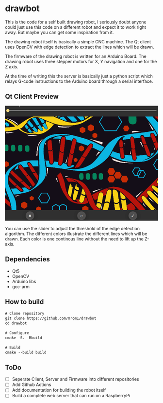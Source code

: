 # drawbot
This is the code for a self built drawing robot, I seriously doubt anyone could just use this code on a different robot and expect it to work right away. But maybe you can get some inspiration from it.

The drawing robot itself is basically a simple CNC machine. The Qt client uses OpenCV with edge detection to extract the lines which will be drawn.

The firmware of the drawing robot is written for an Arduino Board. The drawing robot uses three stepper motors for X, Y navigation and one for the Z axis.

At the time of writing this the server is basically just a python script which relays G-code instructions to the Arduino board through a serial interface. 



## Qt Client Preview
![ClientPreview](docs/assets/edge_detection.gif)

You can use the slider to adjust the threshold of the edge detection algorithm. The different colors illustrate the different lines which will be drawn. Each color is one continous line without the need to lift up the Z-axis.


## Dependencies
- Qt5
- OpenCV
- Arduino libs
- gcc-arm

## How to build

```console
# Clone repository
git clone https://github.com/mrom1/drawbot
cd drawbot

# Configure
cmake -S. -Bbuild

# Build
cmake --build build
```

## ToDo
- [ ] Seperate Client, Server and Firmware into different repositories
- [ ] Add Github Actions
- [ ] Add documentation for building the robot itself
- [ ] Build a complete web server that can run on a RaspberryPi
